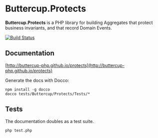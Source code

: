 # Buttercup.Protects

**Buttercup.Protects** is a PHP library for building Aggregates that protect business invariants, and that
record Domain Events.

[![Build Status](https://travis-ci.org/buttercup-php/protects.png?branch=master)](https://travis-ci.org/buttercup-php/protects)

## Documentation

[http://buttercup-php.github.io/protects](http://buttercup-php.github.io/protects)

Generate the docs with Docco:

```
npm install -g docco
docco tests/Buttercup/Protects/Tests/*
```

## Tests

The documentation doubles as a test suite.

```
php test.php
```
